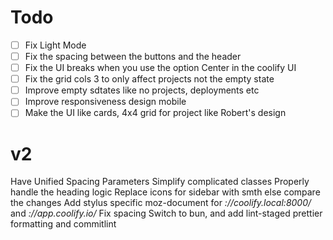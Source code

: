# Todo

- [ ] Fix Light Mode
- [ ] Fix the spacing between the buttons and the header
- [ ] Fix the UI breaks when you use the option Center in the coolify UI
- [ ] Fix the grid cols 3 to only affect projects not the empty state
- [ ] Improve empty sdtates like no projects, deployments etc
- [ ] Improve responsiveness design mobile
- [ ] Make the UI like cards, 4x4 grid for project like Robert's design

# v2

Have Unified Spacing Parameters
Simplify complicated classes
Properly handle the heading logic
Replace icons for sidebar with smth else
compare the changes
Add stylus specific moz-document for _://coolify.local:8000/_ and _://app.coolify.io/_
Fix spacing
Switch to bun, and add lint-staged prettier formatting and commitlint
